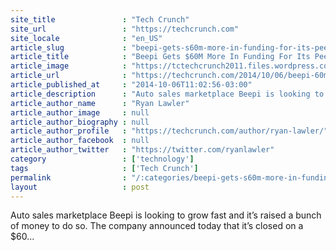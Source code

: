 ```yaml
---
site_title               : "Tech Crunch"
site_url                 : "https://techcrunch.com"
site_locale              : "en_US"
article_slug             : "beepi-gets-s60m-more-in-funding-for-its-peer-to-peer-car-marketplace"
article_title            : "Beepi Gets $60M More In Funding For Its Peer-To-Peer Car Marketplace"
article_image            : "https://tctechcrunch2011.files.wordpress.com/2014/09/beepi-delivery.jpg?w=764&h=400&crop=1"
article_url              : "https://techcrunch.com/2014/10/06/beepi-60m/"
article_published_at     : "2014-10-06T11:02:56-03:00"
article_description      : "Auto sales marketplace Beepi is looking to grow fast and it’s raised a bunch of money to do so. The company announced today that it’s closed on a $60..."
article_author_name      : "Ryan Lawler"
article_author_image     : null
article_author_biography : null
article_author_profile   : "https://techcrunch.com/author/ryan-lawler/"
article_author_facebook  : null
article_author_twitter   : "https://twitter.com/ryanlawler"
category                 : ['technology']
tags                     : ['Tech Crunch']
permalink                : "/:categories/beepi-gets-s60m-more-in-funding-for-its-peer-to-peer-car-marketplace/"
layout                   : post
---
```


Auto sales marketplace Beepi is looking to grow fast and it’s raised a bunch of money to do so. The company announced today that it’s closed on a $60...
